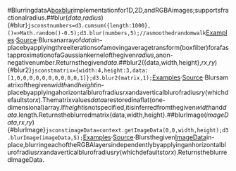 #BlurringdataA[boxblur](https://en.wikipedia.org/wiki/Box_blur)implementationfor1D,2D,andRGBAimages;supportsfractionalradius.##blur(*data*,*radius*){#blur}```jsconstnumbers=d3.cumsum({length:1000},()=>Math.random()-0.5);d3.blur(numbers,5);//asmoothedrandomwalk```[Examples](https://observablehq.com/@d3/d3-blur)·[Source](https://github.com/d3/d3-array/blob/main/src/blur.js)·Blursanarrayof*data*in-placebyapplyingthreeiterationsofamovingaveragetransform(boxfilter)forafastapproximationofaGaussiankernelofthegiven*radius*,anon-negativenumber.Returnsthegiven*data*.##blur2({data,width,height},*rx*,*ry*){#blur2}```jsconstmatrix={width:4,height:3,data:[1,0,0,0,0,0,0,0,0,0,0,1]};d3.blur2(matrix,1);```[Examples](https://observablehq.com/@d3/d3-blur)·[Source](https://github.com/d3/d3-array/blob/main/src/blur.js)·Blursamatrixofthegiven*width*and*height*in-placebyapplyingahorizontalblurofradius*rx*andaverticalblurofradius*ry*(whichdefaultsto*rx*).Thematrixvalues*data*arestoredinaflat(one-dimensional)array.If*height*isnotspecified,itisinferredfromthegiven*width*and*data*.length.Returnstheblurredmatrix{data,width,height}.##blurImage(*imageData*,*rx*,*ry*){#blurImage}```jsconstimageData=context.getImageData(0,0,width,height);d3.blurImage(imageData,5);```[Examples](https://observablehq.com/@d3/d3-blurimage)·[Source](https://github.com/d3/d3-array/blob/main/src/blur.js)·Blursthegiven[ImageData](https://developer.mozilla.org/en-US/docs/Web/API/ImageData)in-place,blurringeachoftheRGBAlayersindependentlybyapplyinganhorizontalblurofradius*rx*andaverticalblurofradius*ry*(whichdefaultsto*rx*).ReturnstheblurredImageData.